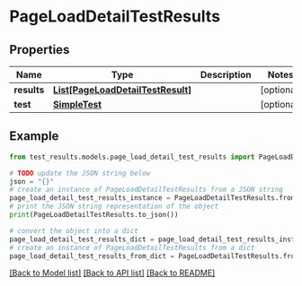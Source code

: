 # PageLoadDetailTestResults


## Properties

Name | Type | Description | Notes
------------ | ------------- | ------------- | -------------
**results** | [**List[PageLoadDetailTestResult]**](PageLoadDetailTestResult.md) |  | [optional] 
**test** | [**SimpleTest**](SimpleTest.md) |  | [optional] 

## Example

```python
from test_results.models.page_load_detail_test_results import PageLoadDetailTestResults

# TODO update the JSON string below
json = "{}"
# create an instance of PageLoadDetailTestResults from a JSON string
page_load_detail_test_results_instance = PageLoadDetailTestResults.from_json(json)
# print the JSON string representation of the object
print(PageLoadDetailTestResults.to_json())

# convert the object into a dict
page_load_detail_test_results_dict = page_load_detail_test_results_instance.to_dict()
# create an instance of PageLoadDetailTestResults from a dict
page_load_detail_test_results_from_dict = PageLoadDetailTestResults.from_dict(page_load_detail_test_results_dict)
```
[[Back to Model list]](../README.md#documentation-for-models) [[Back to API list]](../README.md#documentation-for-api-endpoints) [[Back to README]](../README.md)



